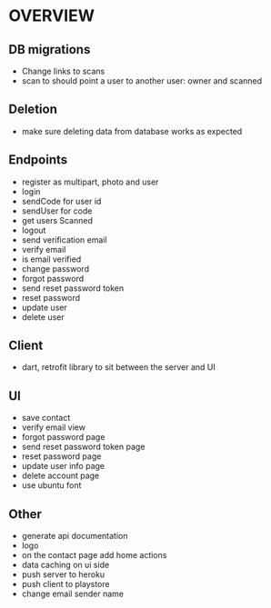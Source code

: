 # OVERVIEW


## DB migrations

- Change links to scans
- scan to should point a user to another user: owner and scanned

## Deletion 

- make sure deleting data from database works as expected

## Endpoints

- register as multipart, photo and user
- login 
- sendCode for user id 
- sendUser for code
- get users Scanned
- logout 
- send verification email 
- verify email 
- is email verified 
- change password 
- forgot password
- send reset password token 
- reset password
- update user 
- delete user

## Client 

- dart, retrofit library to sit between the server and UI

## UI 

- save contact 
- verify email view 
- forgot password page 
- send reset password token page
- reset password page
- update user info page 
- delete account page
- use ubuntu font


## Other

- generate api documentation 
- logo
- on the contact page add home actions 
- data caching on ui side
- push server to heroku
- push client to playstore  
- change email sender name